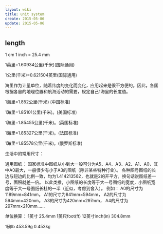 ```yaml
---
layout: wiki
title: unit system
create: 2015-05-06
update: 2015-05-06
---
```


##  length

1 cm
1 inch = 25.4 mm

1英里=1.60934公里(千米)(国际通用) 

1公里(千米)=0.621504英里(国际通用) 

海里作为计量单位，随着纬度的变化而变化，应用起来是很不方便的。因此，各国根据各自的地理位置和航海活动的需要，规定自己1海里的长度值。 

1海里=1.852公里(千米) (中国标准) 

1海里=1.85101公里(千米)。(美国标准) 

1海里=1.85455公里(千米)。(英国标准) 

1海里=1.85327公里(千米)。(法国标准) 

1海里=1.85578公里(千米)。(俄罗斯标准)

生活中的常用尺寸：

通用图纸：
国家标准中图纸从小到大一般可分为A5、A4、A3、A2、A1、A0，其中A0最大，一般很少有小于A3的图纸（除非某些特种行业）。 
各种图号图纸的长边与短边的比例一致，均为1.414213562，也就是2的开平方，换句话说图纸差一号，面积就差一倍。 
以此类推，小图纸的长度等于大一号图纸的宽度，小图纸宽度等于大一号图纸长杜的一半（近似，考虑到舍入）。 
例如：
A0的尺寸为1189mm×841mm，
A1的尺寸为841mm×594mm，
A2的尺寸为594mm×420mm，
A3的尺寸为420mm×297mm，
A4的尺寸为297mm×210mm...... 

单位换算：
1英寸 25.4mm
1英尺foot(ft) 12英寸inch(in) 304.8mm

1磅lb 453.59g 0.453kg
